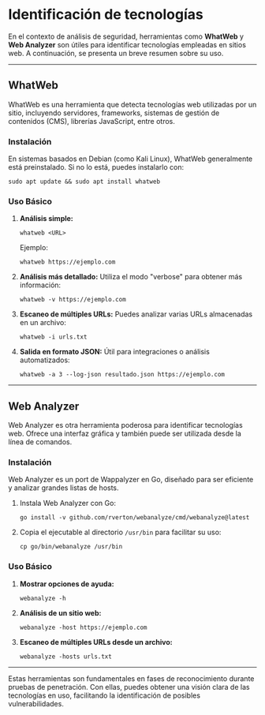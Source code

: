 # Identificación de tecnologías

En el contexto de análisis de seguridad, herramientas como **WhatWeb** y **Web Analyzer** son útiles para identificar tecnologías empleadas en sitios web. A continuación, se presenta un breve resumen sobre su uso.

---

## **WhatWeb**
WhatWeb es una herramienta que detecta tecnologías web utilizadas por un sitio, incluyendo servidores, frameworks, sistemas de gestión de contenidos (CMS), librerías JavaScript, entre otros.

### **Instalación**
En sistemas basados en Debian (como Kali Linux), WhatWeb generalmente está preinstalado. Si no lo está, puedes instalarlo con:

```
sudo apt update && sudo apt install whatweb
```

### **Uso Básico**
1. **Análisis simple:**
   ```
   whatweb <URL>
   ```
   Ejemplo:
   ```
   whatweb https://ejemplo.com
   ```

2. **Análisis más detallado:**
   Utiliza el modo "verbose" para obtener más información:
   ```
   whatweb -v https://ejemplo.com
   ```

3. **Escaneo de múltiples URLs:**
   Puedes analizar varias URLs almacenadas en un archivo:
   ```
   whatweb -i urls.txt
   ```

4. **Salida en formato JSON:**
   Útil para integraciones o análisis automatizados:
   ```
   whatweb -a 3 --log-json resultado.json https://ejemplo.com
   ```

---

## **Web Analyzer**
Web Analyzer es otra herramienta poderosa para identificar tecnologías web. Ofrece una interfaz gráfica y también puede ser utilizada desde la línea de comandos.

### **Instalación**
Web Analyzer es un port de Wappalyzer en Go, diseñado para ser eficiente y analizar grandes listas de hosts.

1. Instala Web Analyzer con Go:
   ```
   go install -v github.com/rverton/webanalyze/cmd/webanalyze@latest
   ```

2. Copia el ejecutable al directorio `/usr/bin` para facilitar su uso:
   ```
   cp go/bin/webanalyze /usr/bin
   ```

### **Uso Básico**
1. **Mostrar opciones de ayuda:**
   ```
   webanalyze -h
   ```

2. **Análisis de un sitio web:**
   ```
   webanalyze -host https://ejemplo.com
   ```

3. **Escaneo de múltiples URLs desde un archivo:**
   ```
   webanalyze -hosts urls.txt
   ```
---

Estas herramientas son fundamentales en fases de reconocimiento durante pruebas de penetración. Con ellas, puedes obtener una visión clara de las tecnologías en uso, facilitando la identificación de posibles vulnerabilidades.
